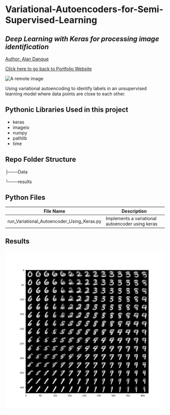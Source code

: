 # Variational-Autoencoders-for-Semi-Supervised-Learning

## _Deep Learning with Keras for processing image identification_

<a href="https://www.linkedin.com/in/alandanque"> Author: Alan Danque </a>

<a href="https://adanque.github.io/">Click here to go back to Portfolio Website </a>

![A remote image](https://adanque.github.io/assets/img/VariationalAutoencoder.jpg)

Using variational autoencoding to identify labels in an unsupervised learning model where data points are close to each other.

## Pythonic Libraries Used in this project
- keras
- imageio
- numpy
- pathlib
- time

## Repo Folder Structure

├───Data

└───results

## Python Files 

| File Name  | Description |
| ------ | ------ |
| run_Variational_Autoencoder_Using_Keras.py | Implements a variational autoencoder using keras |

## Results

![A remote image](https://github.com/adanque/Variational-Autoencoders-for-Semi-Supervised-Learning/blob/main/results/vae/Assignment_12_15x15_Grid.png)
